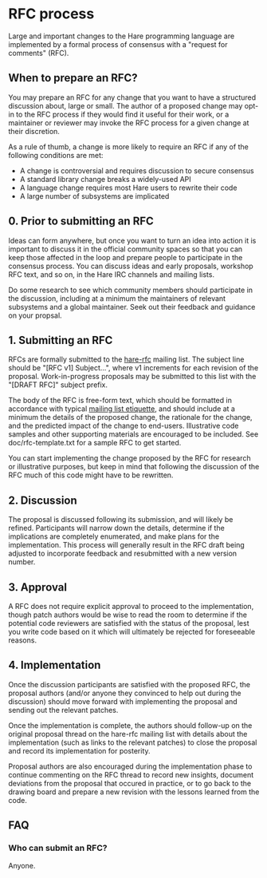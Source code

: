 # RFC process

Large and important changes to the Hare programming language are implemented by
a formal process of consensus with a "request for comments" (RFC).

## When to prepare an RFC?

You may prepare an RFC for any change that you want to have a structured
discussion about, large or small. The author of a proposed change may opt-in to
the RFC process if they would find it useful for their work, or a maintainer or
reviewer may invoke the RFC process for a given change at their discretion.

As a rule of thumb, a change is more likely to require an RFC if any of the
following conditions are met:

- A change is controversial and requires discussion to secure consensus
- A standard library change breaks a widely-used API
- A language change requires most Hare users to rewrite their code
- A large number of subsystems are implicated

## 0. Prior to submitting an RFC

Ideas can form anywhere, but once you want to turn an idea into action it is
important to discuss it in the official community spaces so that you can keep
those affected in the loop and prepare people to participate in the consensus
process. You can discuss ideas and early proposals, workshop RFC text, and so
on, in the Hare IRC channels and mailing lists.

Do some research to see which community members should participate in the
discussion, including at a minimum the maintainers of relevant subsystems and a
global maintainer. Seek out their feedback and guidance on your propsal.

## 1. Submitting an RFC

RFCs are formally submitted to the [hare-rfc] mailing list. The subject line
should be "[RFC v1] Subject...", where v1 increments for each revision of the
proposal. Work-in-progress proposals may be submitted to this list with the
"[DRAFT RFC]" subject prefix.

The body of the RFC is free-form text, which should be formatted in accordance
with typical [mailing list etiquette][0], and should include at a minimum the
details of the proposed change, the rationale for the change, and the predicted
impact of the change to end-users. Illustrative code samples and other
supporting materials are encouraged to be included. See doc/rfc-template.txt for
a sample RFC to get started.

[hare-rfc]: https://lists.sr.ht/~sircmpwn/hare-rfc
[0]: https://man.sr.ht/lists.sr.ht/etiquette.md

You can start implementing the change proposed by the RFC for research or
illustrative purposes, but keep in mind that following the discussion of the RFC
much of this code might have to be rewritten.

## 2. Discussion

The proposal is discussed following its submission, and will likely be refined.
Participants will narrow down the details, determine if the implications are
completely enumerated, and make plans for the implementation. This process will
generally result in the RFC draft being adjusted to incorporate feedback and
resubmitted with a new version number.

## 3. Approval

A RFC does not require explicit approval to proceed to the implementation,
though patch authors would be wise to read the room to determine if the
potential code reviewers are satisfied with the status of the proposal, lest you
write code based on it which will ultimately be rejected for foreseeable
reasons.

## 4. Implementation

Once the discussion participants are satisfied with the proposed RFC, the
proposal authors (and/or anyone they convinced to help out during the
discussion) should move forward with implementing the proposal and sending out
the relevant patches.

Once the implementation is complete, the authors should follow-up on the
original proposal thread on the hare-rfc mailing list with details about the
implementation (such as links to the relevant patches) to close the proposal and
record its implementation for posterity.

Proposal authors are also encouraged during the implementation phase to continue
commenting on the RFC thread to record new insights, document deviations from
the proposal that occured in practice, or to go back to the drawing board and
prepare a new revision with the lessons learned from the code.

## FAQ

### Who can submit an RFC?

Anyone.
